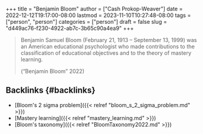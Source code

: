 +++
title = "Benjamin Bloom"
author = ["Cash Prokop-Weaver"]
date = 2022-12-12T19:17:00-08:00
lastmod = 2023-11-10T10:27:48-08:00
tags = ["person", "person"]
categories = ["person"]
draft = false
slug = "d449ac76-f230-4922-ab7c-3b65c90a4ea9"
+++

> Benjamin Samuel Bloom (February 21, 1913 – September 13, 1999) was an American educational psychologist who made contributions to the classification of educational objectives and to the theory of mastery learning.
>
> (“Benjamin Bloom” 2022)


## Backlinks {#backlinks}

-   [Bloom's 2 sigma problem]({{< relref "bloom_s_2_sigma_problem.md" >}})
-   [Mastery learning]({{< relref "mastery_learning.md" >}})
-   [Bloom's taxonomy]({{< relref "BloomTaxonomy2022.md" >}})
